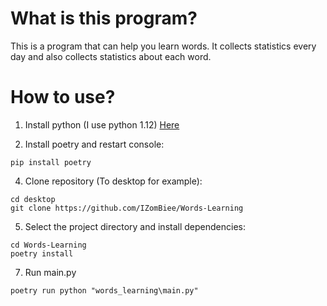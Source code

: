 # What is this program?

This is a program that can help you learn words. It collects statistics every day and also collects statistics about each word.

# How to use?

1. Install python (I use python 1.12) [Here](https://www.python.org/downloads/)

2. Install poetry and restart console:
```shell
pip install poetry
```

4. Clone repository (To desktop for example):
```shell
cd desktop
git clone https://github.com/IZomBiee/Words-Learning 
```

5. Select the project directory and install dependencies:
```shell
cd Words-Learning
poetry install
```

7. Run main.py 
```shell
poetry run python "words_learning\main.py"
```
